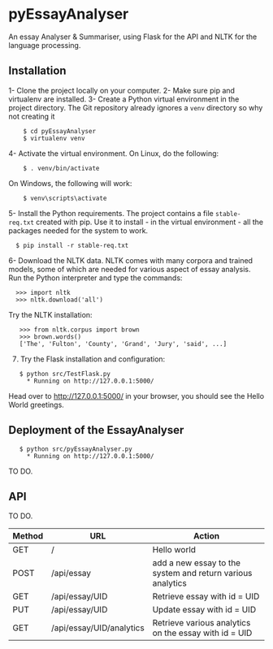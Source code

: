 pyEssayAnalyser
===============

An essay Analyser &amp; Summariser, using Flask for the API and NLTK for the language processing.

## Installation

1- Clone the project locally on your computer.
2- Make sure pip and virtualenv are installed.
3- Create a Python virtual environment in the project directory.
   The Git repository already ignores a `venv` directory so why not creating it  

~~~~~~~~~~~~~~~~~~~~~
    $ cd pyEssayAnalyser
    $ virtualenv venv
~~~~~~~~~~~~~~~~~~~~~

4- Activate the virtual environment. On Linux, do the following:
   
~~~~~~~~~~~~~~~~~~~~~
    $ . venv/bin/activate
~~~~~~~~~~~~~~~~~~~~~

   On Windows, the following will work:
  
~~~~~~~~~~~~~~~~~~~~~
    $ venv\scripts\activate
~~~~~~~~~~~~~~~~~~~~~
  
5- Install the Python requirements. 
   The project contains a file `stable-req.txt` created with pip. Use it to install - in the virtual environment - 
   all the packages needed for the system to work.
  
~~~~~~~~~~~~~~~~~~~~~
  $ pip install -r stable-req.txt 
~~~~~~~~~~~~~~~~~~~~~

6- Download the NLTK data.
   NLTK comes with many corpora and trained models, some of which are needed for various aspect of essay analysis.
   Run the Python interpreter and type the commands: 

~~~~~~~~~~~~~~~~~~~~~{.py}
  >>> import nltk
  >>> nltk.download('all')
~~~~~~~~~~~~~~~~~~~~~
   
   Try the NLTK installation:
   
~~~~~~~~~~~~~~~~~~~~~{.py}
   >>> from nltk.corpus import brown
   >>> brown.words()
   ['The', 'Fulton', 'County', 'Grand', 'Jury', 'said', ...]
~~~~~~~~~~~~~~~~~~~~~

7. Try the Flask installation and configuration:

~~~~~~~~~~~~~~~~~~~~~
   $ python src/TestFlask.py
     * Running on http://127.0.0.1:5000/
~~~~~~~~~~~~~~~~~~~~~

Head over to http://127.0.0.1:5000/ in your browser, you should see the Hello World greetings.
 

## Deployment of the EssayAnalyser

~~~~~~~~~~~~~~~~~~~~~
   $ python src/pyEssayAnalyser.py
     * Running on http://127.0.0.1:5000/
~~~~~~~~~~~~~~~~~~~~~

TO DO.

## API

TO DO.

Method  | URL        | Action
--------|------------|------
GET     | /                | Hello world 
POST    | /api/essay       | add a new essay to the system and return various analytics
GET     | /api/essay/UID | Retrieve essay with id = UID
PUT     | /api/essay/UID | Update essay with id = UID
GET     | /api/essay/UID/analytics | Retrieve various analytics on the essay with id = UID





